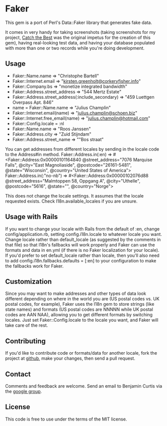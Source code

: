 Faker
=====
This gem is a port of Perl's Data::Faker library that generates fake data.

It comes in very handy for taking screenshots (taking screenshots for my
project, [Catch the Best](http://catchthebest.com/) was the original impetus
for the creation of this gem), having real-looking test data, and having your
database populated with more than one or two records while you're doing
development.

Usage
-----
* Faker::Name.name => "Christophe Bartell"
* Faker::Internet.email => "kirsten.greenholt@corkeryfisher.info"
* Faker::Company.bs => "monetize integrated bandwidth"
* Faker::Address.street_address => "544 Mertz Estate"
* Faker::Address.street_address(:include_secondary) => "459 Luettgen Overpass Apt. 846"
* name = Faker::Name.name => "Julius Champlin"
* Faker::Internet.email(name) => "julius.champlin@schoen.biz"
* Faker::Internet.free_email(name) => "julius.champlin@hotmail.com"
* Faker::Config.locale = :nl
* Faker::Name.name => "Roos Janssen"
* Faker::Address.city => "Zuid Stijndam"
* Faker::Address.street_name => ""Bos straat"

You can get addresses from different locales by sending in the locale code to the Address#in method.
Faker::Address.in(:en)
  => #<Faker::Address:0x00000101164840 @street_address="7076 Marquise Falls", @city="East Magnoliaside", @postcode="26161-5481", @state="Wisconsin", @country="United States of America">
Faker::Address.in(:"no-nb")
  => #<Faker::Address:0x00000102076d88 @street_address="Malmtoppen 58, Oppgang A", @city="Uthelle", @postcode="5616", @state="", @country="Norge">

This does not change the locale settings.
It assumes that the locale requested exists.
Check I18n.available_locales if you are unsure.

Usage with Rails
----------------

If you want to change your locale with Rails from the default of :en, change
config/application.rb, setting config.i18n.locale to whatever locale you
want.  Change locale rather than default_locale (as suggested by the comments
in that file) so that I18n's fallbacks will work properly and Faker can use
the formats and data in en.yml (if there is no Faker localization for your
locale).  If you'd prefer to set default_locale rather than locale, then
you'll also need to add config.i18n.fallbacks.defaults = [:en] to your
configuration to make the fallbacks work for Faker.


Customization
------------
Since you may want to make addresses and other types of data look different
depending on where in the world you are (US postal codes vs. UK postal codes,
for example), Faker uses the I18n gem to store strings (like state names) and
formats (US postal codes are NNNNN while UK postal codes are AAN NAA),
allowing you to get different formats by switching locales.  Just set
Faker::Config.locale to the locale you want, and Faker will take care of the
rest.

Contributing
------------
If you'd like to contribute code or formats/data for another locale, fork
the project at [github](https://github.com/stympy/faker), make your changes,
then send a pull request.

Contact
-------
Comments and feedback are welcome. Send an email to Benjamin Curtis via the [google group](http://groups.google.com/group/ruby-faker).

License
-------
This code is free to use under the terms of the MIT license.

